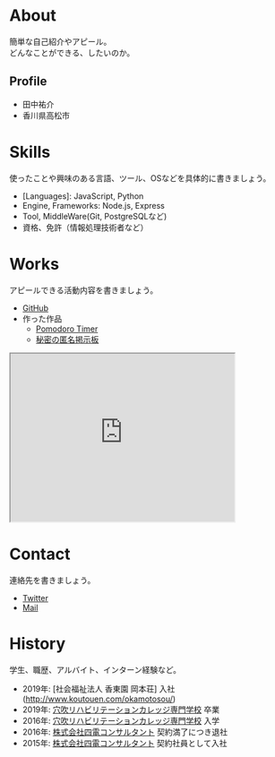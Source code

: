 # About
簡単な自己紹介やアピール。  
どんなことができる、したいのか。

## Profile
- 田中祐介
- 香川県高松市

# Skills
使ったことや興味のある言語、ツール、OSなどを具体的に書きましょう。
- [Languages]: JavaScript, Python
- Engine, Frameworks: Node.js, Express
- Tool, MiddleWare(Git, PostgreSQLなど)
- 資格、免許（情報処理技術者など）

# Works
アピールできる活動内容を書きましょう。
- [GitHub](https://github.com/)
- 作った作品
  - [Pomodoro Timer](https://you157.github.io/pomodoro_timer/)
  - [秘密の匿名掲示板](https://peaceful-headland-39324.herokuapp.com/posts)
 <iframe src="https://www.openprocessing.org/sketch/875809/embed/" width="400" height="300"></iframe>

# Contact
連絡先を書きましょう。
- [Twitter](https://twitter.com/kawaramoti)
- [Mail](mailto:youshimo26@gmail.com)

# History
学生、職歴、アルバイト、インターン経験など。
- 2019年: [社会福祉法人 香東園 岡本荘] 入社(http://www.koutouen.com/okamotosou/)
- 2019年: [穴吹リハビリテーションカレッジ専門学校](http://www.anabuki-college.net/ark/course/index.php) 卒業
- 2016年: [穴吹リハビリテーションカレッジ専門学校](http://www.anabuki-college.net/ark/course/index.php) 入学
- 2016年: [株式会社四電コンサルタント](https://www.yon-c.co.jp/) 契約満了につき退社
- 2015年: [株式会社四電コンサルタント](https://www.yon-c.co.jp/) 契約社員として入社
